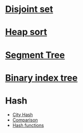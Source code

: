 # [Disjoint set](https://www.youtube.com/watch?v=wU6udHRIkcc)
# [Heap sort](https://en.wikipedia.org/wiki/Heapsort)
# [Segment Tree](https://www.youtube.com/watch?v=Ic7OO3Uw6J0)
# [Binary index tree](https://en.wikipedia.org/wiki/Fenwick_tree)
# Hash
* [City Hash](https://web.stanford.edu/class/ee380/Abstracts/121017-slides.pdf)
* [Comparison](https://softwareengineering.stackexchange.com/questions/49550/which-hashing-algorithm-is-best-for-uniqueness-and-speed)
* [Hash functions](https://en.wikipedia.org/wiki/List_of_hash_functions)
